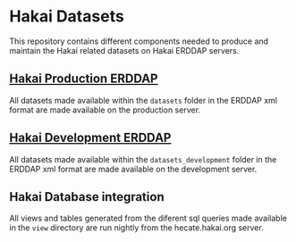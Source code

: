 # Hakai Datasets
This repository contains different components needed to produce and maintain the Hakai related datasets on Hakai ERDDAP servers.

## [Hakai Production ERDDAP](https://catalogue.hakai.org/erddap/index.html)
All datasets made available within the `datasets` folder in the ERDDAP xml format are made available on the production server.

## [Hakai Development ERDDAP](https://goose.hakai.org/erddap/index.html)
All datasets made available within the `datasets_development` folder in the ERDDAP xml format are made available on the development server.

## Hakai Database integration
All views and tables generated from the diferent sql queries made available in the `view` directory are run nightly from the hecate.hakai.org server.